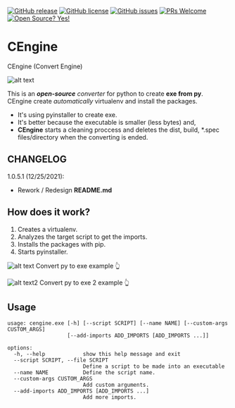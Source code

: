 [![GitHub release](https://img.shields.io/github/release/Da4ndo/CEngine)](https://gitHub.com/Da4ndo/CEngine/releases/)
[![GitHub license](https://img.shields.io/github/license/Da4ndo/CEngine)](https://github.com/Da4ndo/CEngine/blob/master/LICENSE)
[![GitHub issues](https://img.shields.io/github/issues/Da4ndo/CEngine)](https://GitHub.com/Da4ndo/CEngine/issues/)
[![PRs Welcome](https://img.shields.io/badge/PRs-welcome-brightgreen.svg?style=flat-square)](http://makeapullrequest.com)
[![Open Source? Yes!](https://badgen.net/badge/Open%20Source%20%3F/Yes%21/blue?icon=github)](https://github.com/Da4ndo/CEngine)

# CEngine

CEngine (Convert Engine)

![alt text](https://github.com/Mesteri05/CEngine/blob/main/images/cengine.icon.jpg)

This is an ***open-source*** *converter* for python to create **exe from py**. CEngine create *automatically* virtualenv and install the packages.

- It's using pyinstaller to create exe. 
- It's better because the executable is smaller (less bytes) and,
- **CEngine** starts a cleaning proccess and deletes the dist, build, *.spec files/directory when the converting is ended.

## CHANGELOG

1.0.5.1 (12/25/2021):

- Rework / Redesign **README.md**

## How does it work?

1. Creates a virtualenv.
2. Analyzes the target script to get the imports.
3. Installs the packages with pip.
4. Starts pyinstaller.


![alt text](https://github.com/Mesteri05/CEngine/blob/main/images/running_in_console.png)
Convert py to exe example 👆

![alt text2](https://github.com/Mesteri05/CEngine/blob/main/images/running_in_console2.png)
Convert py to exe 2 example 👆

## Usage

```
usage: cengine.exe [-h] [--script SCRIPT] [--name NAME] [--custom-args CUSTOM_ARGS]
                   [--add-imports ADD_IMPORTS [ADD_IMPORTS ...]]

options:
  -h, --help            show this help message and exit
  --script SCRIPT, --file SCRIPT
                        Define a script to be made into an executable
  --name NAME           Define the script name.
  --custom-args CUSTOM_ARGS
                        Add custom arguments.
  --add-imports ADD_IMPORTS [ADD_IMPORTS ...]
                        Add more imports.
```